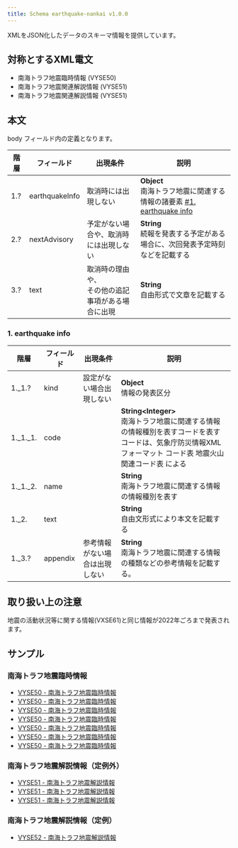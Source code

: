 ```yaml
---
title: Schema earthquake-nankai v1.0.0
---
```


XMLをJSON化したデータのスキーマ情報を提供しています。

## 対称とするXML電文

* 南海トラフ地震臨時情報 (VYSE50)
* 南海トラフ地震関連解説情報 (VYSE51)
* 南海トラフ地震関連解説情報 (VYSE51)

## 本文

body フィールド内の定義となります。

| 階層 | フィールド | 出現条件 | 説明 | 
| -- | -- | -- | -- | 
| 1.? | earthquakeInfo | 取消時には出現しない | **Object**<br/> 南海トラフ地震に関連する情報の諸要素 [#1. earthquake info](#1-earthquake-info) |
| 2.? | nextAdvisory | 予定がない場合や、取消時には出現しない | **String**<br/> 続報を発表する予定がある場合に、次回発表予定時刻などを記載する |
| 3.? | text | 取消時の理由や、<br/>その他の追記事項がある場合に出現 | **String**<br/>自由形式で文章を記載する  |


### 1. earthquake info

| 階層 | フィールド | 出現条件 | 説明 |
| -- | -- | -- | -- |
| 1._1.? | kind | 設定がない場合出現しない | **Object**<br/> 情報の発表区分 |
| 1._1._1. | code | | **String<Integer\>**<br/> 南海トラフ地震に関連する情報の情報種別を表すコードを表す <br/> コードは、気象庁防災情報XMLフォーマット コード表 地震火山関連コード表 による |
| 1._1._2. | name | | **String**<br/> 南海トラフ地震に関連する情報の情報種別を表す |
| 1._2. | text | | **String**<br/> 自由文形式により本文を記載する |
| 1._3.? | appendix | 参考情報がない場合は出現しない | **String**<br/> 南海トラフ地震に関連する情報の種類などの参考情報を記載する。 |


## 取り扱い上の注意

地震の活動状況等に関する情報(VXSE61)と同じ情報が2022年ごろまで発表されます。


## サンプル

### 南海トラフ地震臨時情報

* [VYSE50 - 南海トラフ地震臨時情報](https://sample.dmdata.jp/conversion/json/schema/earthquake-nankai/vyse50_rjtd_20200512162033.json)
* [VYSE50 - 南海トラフ地震臨時情報](https://sample.dmdata.jp/conversion/json/schema/earthquake-nankai/vyse50_rjtd_20200512162433.json)
* [VYSE50 - 南海トラフ地震臨時情報](https://sample.dmdata.jp/conversion/json/schema/earthquake-nankai/vyse50_rjtd_20200512162632.json)
* [VYSE50 - 南海トラフ地震臨時情報](https://sample.dmdata.jp/conversion/json/schema/earthquake-nankai/vyse50_rjtd_20200512162834.json)
* [VYSE50 - 南海トラフ地震臨時情報](https://sample.dmdata.jp/conversion/json/schema/earthquake-nankai/vyse50_rjtd_20200512163230.json)
* [VYSE50 - 南海トラフ地震臨時情報](https://sample.dmdata.jp/conversion/json/schema/earthquake-nankai/vyse50_rjtd_20200512163431.json)
* [VYSE50 - 南海トラフ地震臨時情報](https://sample.dmdata.jp/conversion/json/schema/earthquake-nankai/vyse50_rjtd_20200512163629.json)

### 南海トラフ地震解説情報（定例外）

* [VYSE51 - 南海トラフ地震解説情報](https://sample.dmdata.jp/conversion/json/schema/earthquake-nankai/vyse51_rjtd_20200512163826.json)
* [VYSE51 - 南海トラフ地震解説情報](https://sample.dmdata.jp/conversion/json/schema/earthquake-nankai/vyse51_rjtd_20200512164025.json)
* [VYSE51 - 南海トラフ地震解説情報](https://sample.dmdata.jp/conversion/json/schema/earthquake-nankai/vyse51_rjtd_20200512164228.json)

### 南海トラフ地震解説情報（定例）

* [VYSE52 - 南海トラフ地震解説情報](https://sample.dmdata.jp/conversion/json/schema/earthquake-nankai/vyse52_rjtd_20200512164452.json)
